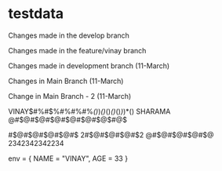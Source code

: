# testdata

Changes made in the develop branch

Changes made in the feature/vinay branch

Changes made in development branch (11-March)

Changes in Main Branch (11-March)

Change in Main Branch - 2 (11-March)


VINAY$#%#$%#$%#$%#$%#$%#$%#$%*()*)*()*()*()*()*)*)*()
SHARAMA @#$@#$@#$@#$@#$@#$@$#@$

#$@#$@#$@#$@#$
2#$@#$@#$@#$2
@#$@#$@#$@#$@
2342342342234

env = {
  NAME = "VINAY",
  AGE = 33
}

